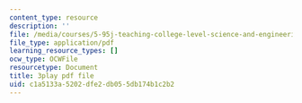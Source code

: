 ```yaml
---
content_type: resource
description: ''
file: /media/courses/5-95j-teaching-college-level-science-and-engineering-fall-2015/c1a5133a5202dfe2db055db174b1c2b2_hpM-siY2Bl0.pdf
file_type: application/pdf
learning_resource_types: []
ocw_type: OCWFile
resourcetype: Document
title: 3play pdf file
uid: c1a5133a-5202-dfe2-db05-5db174b1c2b2
---
```


